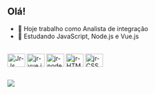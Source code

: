 
## Olá!

- 🔭 Hoje trabalho como Analista de integração
- 🌱 Estudando JavaScript, Node.js e Vue.js

<div style="display: inline_block"><br>
  <img align="center" alt="Jr-Js" height="30" width="40" src="https://cdn.jsdelivr.net/gh/devicons/devicon@latest/icons/javascript/javascript-original.svg">
  <img align="center" alt="jr-vue.js" height="30" width="40" src="https://cdn.jsdelivr.net/gh/devicons/devicon@latest/icons/vuejs/vuejs-original.svg">
  <img align="center" alt="jr-node.js" height="30" width="40" src="https://cdn.jsdelivr.net/gh/devicons/devicon@latest/icons/nodejs/nodejs-original.svg">
  <img align="center" alt="jr-HTML" height="30" width="40" src="https://cdn.jsdelivr.net/gh/devicons/devicon@latest/icons/html5/html5-original.svg">
  <img align="center" alt="jr-CSS" height="30" width="40" src="https://cdn.jsdelivr.net/gh/devicons/devicon@latest/icons/css3/css3-original.svg">
</div>

  ##
 
<div> 
  <a href="https://www.linkedin.com/in/marcelo-bastos-jr-380869255/" target="_blank"><img src="https://img.shields.io/badge/-LinkedIn-%230077B5?style=for-the-badge&logo=linkedin&logoColor=white" target="_blank"></a> 
  
</div>
